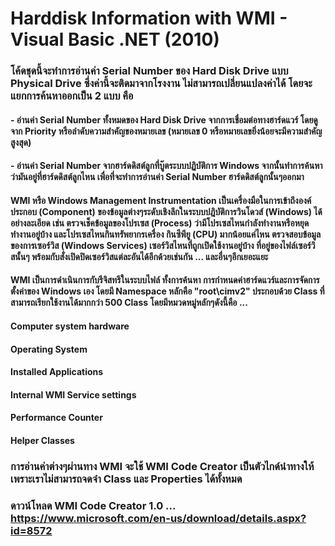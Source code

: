 # Harddisk Information with WMI - Visual Basic .NET (2010)

### โค้ดชุดนี้จะทำการอ่านค่า Serial Number ของ Hard Disk Drive แบบ Physical Drive ซึ่งค่านี้จะติดมาจากโรงงาน ไม่สามารถเปลี่ยนแปลงค่าได้ โดยจะแยกการค้นหาออกเป็น 2 แบบ คือ
#### - อ่านค่า Serial Number ทั้งหมดของ Hard Disk Drive จากการเชื่อมต่อทางฮาร์ดแวร์ โดยดูจาก Priority หรือลำดับความสำคัญของหมายเลข (หมายเลข 0 หรือหมายเลขยิ่งน้อยจะมีความสำคัญสูงสุด)
#### - อ่านค่า Serial Number จากฮาร์ดดิสต์ลูกที่บู๊ตระบบปฏิบัติการ Windows จากนั้นทำการค้นหาว่ามันอยู่ที่ฮาร์ดดิสต์ลูกไหน เพื่อที่จะทำการอ่านค่า Serial Number ฮาร์ดดิสต์ลูกนั้นๆออกมา

#### WMI หรือ Windows Management Instrumentation เป็นเครื่องมือในการเข้าถึงองค์ประกอบ (Component) ของข้อมูลต่างๆระดับเชิงลึกในระบบปฎิบัติการวินโดวส์ (Windows) ได้อย่างละเอียด เช่น ตรวจเช็คข้อมูลของโปรเซส (Process) ว่ามีโปรเซสไหนกำลังทำงานหรือหยุดทำงานอยู่บ้าง และโปรเซสไหนกินทรัพยากรเครื่อง กินซีพียู (CPU) มากน้อยแค่ไหน ตรวจสอบข้อมูลของการเซอร์วิส (Windows Services) เซอร์วิสไหนที่ถูกเปิดใช้งานอยู่บ้าง ที่อยู่ของไฟล์เซอร์วิสนั้นๆ พร้อมกับสั่งเปิดปิดเซอร์วิสแต่ละอันได้อีกด้วยเช่นกัน ... และอื่นๆอีกเยอะแยะ

#### WMI เป็นการดำเนินการกับรีจิสทรีในระบบไฟล์ ทั้งการค้นหา การกำหนดค่าฮาร์ดแวร์และการจัดการตั้งค่าของ Windows เอง โดยมี Namespace หลักคือ "root\cimv2" ประกอบด้วย Class ที่สามารถเรียกใช้งานได้มากกว่า 500 Class โดยมีหมวดหมู่หลักๆดังนี้คือ ...
#### Computer system hardware
#### Operating System
#### Installed Applications
#### Internal WMI Service settings
#### Performance Counter
#### Helper Classes

### การอ่านค่าต่างๆผ่านทาง WMI จะใช้ WMI Code Creator เป็นตัวไกด์นำทางให้ เพราะเราไม่สามารถจดจำ Class และ Properties ได้ทั้งหมด
### ดาวน์โหลด WMI Code Creator 1.0 ... https://www.microsoft.com/en-us/download/details.aspx?id=8572
